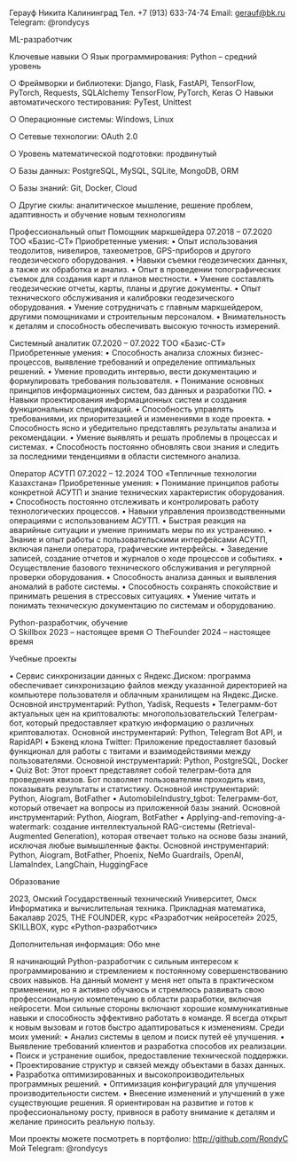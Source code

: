 Герауф Никита
Калининград
Тел. +7 (913) 633-74-74
Email: gerauf@bk.ru
Telegram: @rondycys

ML-разработчик

Ключевые навыки
○	Язык программирования: Python – средний уровень

○	Фреймворки и библиотеки: Django, Flask, FastAPI, TensorFlow, PyTorch, Requests, SQLAlchemy
TensorFlow, PyTorch, Keras
○	Навыки автоматического тестирования: PyTest, Unittest

○	Операционные системы: Windows, Linux

○	Сетевые технологии: OAuth 2.0

○	Уровень математической подготовки: продвинутый

○	Базы данных: PostgreSQL, MySQL, SQLite, MongoDB, ORM

○	Базы знаний: Git, Docker, Cloud

○	Другие скилы: аналитическое мышление, решение проблем, адаптивность и обучение новым технологиям


Профессиональный опыт
Помощник маркшейдера					07.2018 – 07.2020
ТОО «Базис-СТ»
Приобретенные умения:
•	Опыт использования теодолитов, нивелиров, тахеометров, GPS-приборов и другого геодезического оборудования. 
•	Навыки съемки геодезических данных, а также их обработка и анализ. 
•	Опыт в проведении топографических съемок для создания карт и планов местности. 
•	Умение составлять геодезические отчеты, карты, планы и другие документы. 
•	Опыт технического обслуживания и калибровки геодезического оборудования. 
•	Умение сотрудничать с главным маркшейдером, другими помощниками и строительным персоналом. 
•	Внимательность к деталям и способность обеспечивать высокую точность измерений.

Системный аналитик						07.2020 – 07.2022
ТОО «Базис-СТ»
Приобретенные умения:
•	Способность анализа сложных бизнес-процессов, выявление требований и определение оптимальных решений. 
•	Умение проводить интервью, вести документацию и формулировать требования пользователя. 
•	Понимание основных принципов информационных систем, баз данных и разработки ПО. 
•	Навыки проектирования информационных систем и создания функциональных спецификаций. 
•	Способность управлять требованиями, их приоритезацией и изменениями в ходе проекта. 
•	Способность ясно и убедительно представлять результаты анализа и рекомендации. 
•	Умение выявлять и решать проблемы в процессах и системах. 
•	Способность постоянно обновлять свои знания и следить за последними тенденциями в области системного анализа.


Оператор АСУТП						07.2022 – 12.2024
ТОО «Тепличные технологии Казахстана»
Приобретенные умения:
•	 Понимание принципов работы конкретной АСУТП и знание технических характеристик оборудования. 
•	Способность постоянно отслеживать и контролировать работу технологических процессов. 
•	Навыки управления производственными операциями с использованием АСУТП. 
•	Быстрая реакция на аварийные ситуации и умение принимать меры по их устранению. 
•	Знание и опыт работы с пользовательскими интерфейсами АСУТП, включая панели оператора, графические интерфейсы. 
•	Заведение записей, создание отчетов и журналов о ходе процессов и событиях. 
•	Осуществление базового технического обслуживания и регулярной проверки оборудования. 
•	Способность анализа данных и выявления аномалий в работе системы. 
•	Способность сохранять спокойствие и принимать решения в стрессовых ситуациях. 
•	Умение читать и понимать техническую документацию по системам и оборудованию.


Python-разработчик, обучение				
○	Skillbox  						2023 – настоящее время
○	TheFounder					2024 – настоящее время

Учебные проекты				

•	Сервис синхронизации данных с Яндекс.Диском: программа обеспечивает синхронизацию файлов между указанной директорией на компьютере пользователя и облачным хранилищем на Яндекс.Диске. Основной инструментарий: Python, Yadisk, Requests
•	Телеграмм-бот актуальных цен на криптовалюты: многопользовательский Телеграм-бот, который предоставляет краткую информацию о различных криптовалютах.
Основной инструментарий: Python, Telegram Bot API, и RapidAPI
•	Бэкенд клона Twitter: Приложение предоставляет базовый функционал для работы с твитами и взаимодействиями между пользователями.
Основной инструментарий: Python, PostgreSQL, Docker
•	Quiz Bot: Этот проект представляет собой телеграм-бота для проведения квизов. Бот позволяет пользователям проходить квиз, показывать результаты и статистику.
Основной инструментарий: Python, Aiogram, BotFather
•	AutomobileIndustry_tgbot: Телеграмм-бот, который отвечает на вопросы из приложенной базы знаний.
Основной инструментарий: Python, Aiogram, BotFather
•	Applying-and-removing-a-watermark: создание интеллектуальной RAG-системы (Retrieval-Augmented Generation), которая отвечает только на основе базы знаний, исключая любые вымышленные факты.
Основной инструментарий: Python, Aiogram, BotFather, Phoenix, NeMo Guardrails, OpenAI, LlamaIndex, LangChain, HuggingFace

Образование

2023, Омский Государственный технический Университет, Омск
Информатика и вычислительная техника. Прикладная математика, Бакалавр
2025, THE FOUNDER, курс «Разработчик нейросетей»
2025, SKILLBOX, курс «Python-разработчик»

Дополнительная информация:
Обо мне

Я начинающий Python-разработчик с сильным интересом к программированию и стремлением к постоянному совершенствованию своих навыков. На данный момент у меня нет опыта в практическом применении, но я активно обучаюсь и стремлюсь развивать свою профессиональную компетенцию в области разработки, включая нейросети. Мои сильные стороны включают хорошие коммуникативные навыки и способность эффективно работать в команде. Я всегда открыт к новым вызовам и готов быстро адаптироваться к изменениям.
Среди моих умений:
•	Анализ системы в целом и поиск путей её улучшения.
•	Выявление требований клиентов и разработка способов их реализации.
•	Поиск и устранение ошибок, предоставление технической поддержки.
•	Проектирование структур и связей между объектами в базах данных.
•	Разработка оптимизированных и высокопроизводительных программных решений.
•	Оптимизация конфигураций для улучшения производительности систем.
•	Внесение изменений и улучшений в уже существующие решения.
Я ориентирован на развитие и готов к профессиональному росту, привнося в работу внимание к деталям и желание приносить реальную пользу.

Мои проекты можете посмотреть в портфолио: http://github.com/RondyC
Мой Telegram: @rondycys

